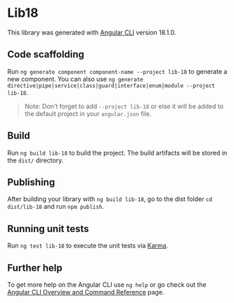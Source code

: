 # Lib18

This library was generated with [Angular CLI](https://github.com/angular/angular-cli) version 18.1.0.

## Code scaffolding

Run `ng generate component component-name --project lib-18` to generate a new component. You can also use `ng generate directive|pipe|service|class|guard|interface|enum|module --project lib-18`.
> Note: Don't forget to add `--project lib-18` or else it will be added to the default project in your `angular.json` file. 

## Build

Run `ng build lib-18` to build the project. The build artifacts will be stored in the `dist/` directory.

## Publishing

After building your library with `ng build lib-18`, go to the dist folder `cd dist/lib-18` and run `npm publish`.

## Running unit tests

Run `ng test lib-18` to execute the unit tests via [Karma](https://karma-runner.github.io).

## Further help

To get more help on the Angular CLI use `ng help` or go check out the [Angular CLI Overview and Command Reference](https://angular.dev/tools/cli) page.
